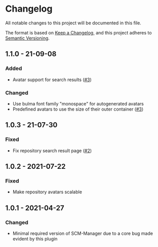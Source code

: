# Changelog
All notable changes to this project will be documented in this file.

The format is based on [Keep a Changelog](https://keepachangelog.com/en/1.0.0/),
and this project adheres to [Semantic Versioning](https://semver.org/spec/v2.0.0.html).

## 1.1.0 - 21-09-08
### Added
- Avatar support for search results ([#3](https://github.com/scm-manager/scm-repository-avatar-plugin/pull/3))

### Changed
- Use bulma font family "monospace" for autogenerated avatars
- Predefined avatars to use the size of their outer container ([#3](https://github.com/scm-manager/scm-repository-avatar-plugin/pull/3)) 

## 1.0.3 - 21-07-30
### Fixed
- Fix repository search result page ([#2](https://github.com/scm-manager/scm-repository-avatar-plugin/pull/2))

## 1.0.2 - 2021-07-22 
### Fixed
- Make repository avatars scalable

## 1.0.1 - 2021-04-27
### Changed
- Minimal required version of SCM-Manager due to a core bug made evident by this plugin

